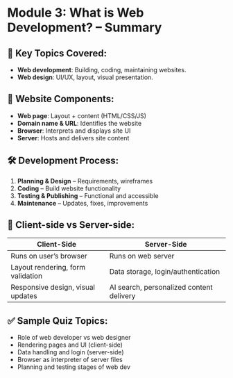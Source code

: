 # Module 3: What is Web Development? – Summary

## 🚀 Key Topics Covered:
- **Web development**: Building, coding, maintaining websites.
- **Web design**: UI/UX, layout, visual presentation.

## 🧩 Website Components:
- **Web page**: Layout + content (HTML/CSS/JS)
- **Domain name & URL**: Identifies the website
- **Browser**: Interprets and displays site UI
- **Server**: Hosts and delivers site content

## 🛠️ Development Process:
1. **Planning & Design** – Requirements, wireframes
2. **Coding** – Build website functionality
3. **Testing & Publishing** – Functional and accessible
4. **Maintenance** – Updates, fixes, improvements

## 🔄 Client-side vs Server-side:
| Client-Side                         | Server-Side                              |
|-------------------------------------|-------------------------------------------|
| Runs on user’s browser              | Runs on web server                        |
| Layout rendering, form validation  | Data storage, login/authentication       |
| Responsive design, visual updates | AI search, personalized content delivery |

## ✅ Sample Quiz Topics:
- Role of web developer vs web designer
- Rendering pages and UI (client-side)
- Data handling and login (server-side)
- Browser as interpreter of server files
- Planning and testing stages of web dev
